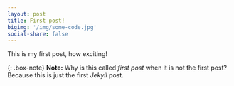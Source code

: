 ```yaml
---
layout: post
title: First post!
bigimg: '/img/some-code.jpg'
social-share: false
---
```


This is my first post, how exciting!

{: .box-note}
**Note:** Why is this called _first post_ when it is not the first post? Because this is just the first _Jekyll_ post.
